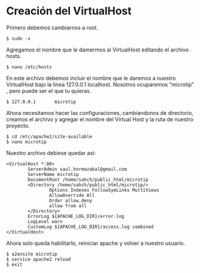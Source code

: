 Creación del VirtualHost
========================

Primero debemos cambiarnos a root.

	$ sudo -s


Agregamos el nombre que le damermos al VirtualHost editando el archivo hosts.

	$ nano /etc/hosts


En este archivo debemos incluir el nombre que le daremos a nuestro VirtualHost bajo la linea 127.0.0.1 localhost. Nosotros ocuparemos “microtip” , pero puede ser el que tu quieras.

	$ 127.0.0.1       microtip


Ahora necesitamos hacer las configuraciones, cambiandonos de directorio, creamos el archivo y agregar el nombre del Virtual Host y la ruta de nuestro proyecto.

	$ cd /etc/apache2/site-available
	$ nano microtip


Nuestro archivo debiese quedar así:

	<VirtualHost *:80>
	        ServerAdmin saul.hormazabal@gmail.com
	        ServerName microtip
	        DocumentRoot /home/sahch/public_html/microtip
	        <Directory /home/sahch/public_html/microtip/>
	                Options Indexes FollowSymLinks MultiViews
	                AllowOverride All
	           	    Order allow,deny
	                allow from all
	        </Directory>
	        ErrorLog ${APACHE_LOG_DIR}/error.log
	        LogLevel warn
	        CustomLog ${APACHE_LOG_DIR}/access.log combined
	</VirtualHost>


Ahora solo queda habilitarlo, reiniciar apache y volver a nuestro usuario.

	$ a2ensite microtip
	$ service apache2 reload
	$ exit
